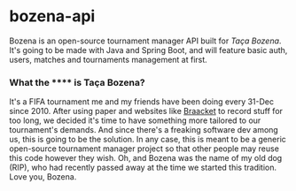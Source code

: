 # bozena-api
Bozena is an open-source tournament manager API built for *Taça Bozena*. It's going to be made with Java and Spring Boot, and will feature basic auth, users, matches and tournaments management at first.

### What the **** is Taça Bozena?
It's a FIFA tournament me and my friends have been doing every 31-Dec since 2010. After using paper and websites like [Braacket](https://braacket.com) to record stuff for too long, we decided it's time to have something more tailored to our tournament's demands. And since there's a freaking software dev among us, this is going to be the solution. In any case, this is meant to be a generic open-source tournament manager project so that other people may reuse this code however they wish. Oh, and Bozena was the name of my old dog (RIP), who had recently passed away at the time we started this tradition. Love you, Bozena.
